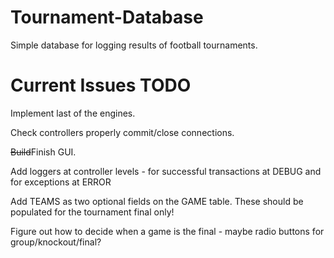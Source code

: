 # Tournament-Database
Simple database for logging results of football tournaments.


# Current Issues TODO
<p>Implement last of the engines.</p>
<p>Check controllers properly commit/close connections.</p>
<p><strike>Build</strike>Finish GUI.</p>
<p>Add loggers at controller levels - for successful transactions at DEBUG and for exceptions at ERROR</p>
<p>Add TEAMS as two optional fields on the GAME table. These should be populated for the tournament final only!</p>
<p>Figure out how to decide when a game is the final - maybe radio buttons for group/knockout/final?</p>

